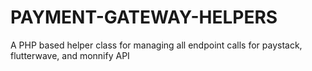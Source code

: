# PAYMENT-GATEWAY-HELPERS
A PHP based helper class for managing all endpoint calls for paystack, flutterwave, and monnify API
